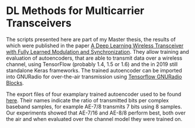 # DL Methods for Multicarrier Transceivers

The scripts presented here are part of my Master thesis, the results of which
were published in the paper [A Deep Learning Wireless Transceiver with Fully
Learned Modulation and 
Synchronization](https://ieeexplore.ieee.org/abstract/document/8757051). 
They allow training and evaluation of autoencoders, that are able to transmit
data over a wireless channel, using TensorFlow (probably 1.4, 1.5 or 1.6) and 
the in 2019 still standalone Keras frameworks. The trained
autoencoder can be imported into GNURadio for over-the-air transmission using 
[Tensorflow GNURadio Blocks](https://github.com/lengerke/gr-tensorflow_cc).

The export files of four examplary trained autoencoder used to be found 
[here](https://cloud.ti.rwth-aachen.de/index.php/s/P4bADCELmJKba6N). Their names
indicate the ratio of transmitted bits per complex baseband samples, for example
AE-7/8 transmits 7 bits using 8 samples. Our experiments showed that AE-7/16 and
AE-8/8 perform best, both over the air and when evaluated over the channel model 
they were trained on.

